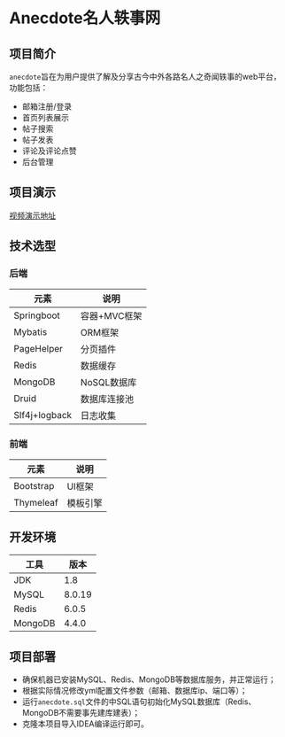 # Anecdote名人轶事网

## 项目简介
`anecdote`旨在为用户提供了解及分享古今中外各路名人之奇闻轶事的web平台，功能包括：

- 邮箱注册/登录
- 首页列表展示
- 帖子搜索
- 帖子发表
- 评论及评论点赞
- 后台管理

## 项目演示
[视频演示地址](https://v.youku.com/v_show/id_XNDkxMDI4NDMyNA==.html)

## 技术选型

### 后端
| 元素 | 说明 |
| ---- | ---- |
| Springboot | 容器+MVC框架 |
| Mybatis | ORM框架 |
| PageHelper | 分页插件 |
| Redis | 数据缓存 |
| MongoDB | NoSQL数据库 |
| Druid | 数据库连接池 |
| Slf4j+logback | 日志收集 |

### 前端
| 元素 | 说明 |
| ---- | ---- |
| Bootstrap | UI框架 |
| Thymeleaf | 模板引擎 |

## 开发环境

| 工具 | 版本 |
| ---- | ---- |
| JDK | 1.8 |
| MySQL | 8.0.19 |
| Redis | 6.0.5 |
| MongoDB | 4.4.0 |

## 项目部署

- 确保机器已安装MySQL、Redis、MongoDB等数据库服务，并正常运行；
- 根据实际情况修改yml配置文件参数（邮箱、数据库ip、端口等）；
- 运行`anecdote.sql`文件的中SQL语句初始化MySQL数据库（Redis、MongoDB不需要事先建库建表）；
- 克隆本项目导入IDEA编译运行即可。
